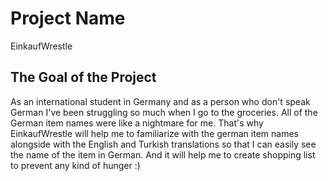 # Project Name

EinkaufWrestle

## The Goal of the Project

As an international student in Germany and as a person who don't speak German I've been struggling so much when I go to the groceries. All of the German item names were like a nightmare for me. That's why EinkaufWrestle will help me to familiarize with the german item names alongside with the English and Turkish translations so that I can easily see the name of the item in German. And it will help me to create shopping list to prevent any kind of hunger :)
